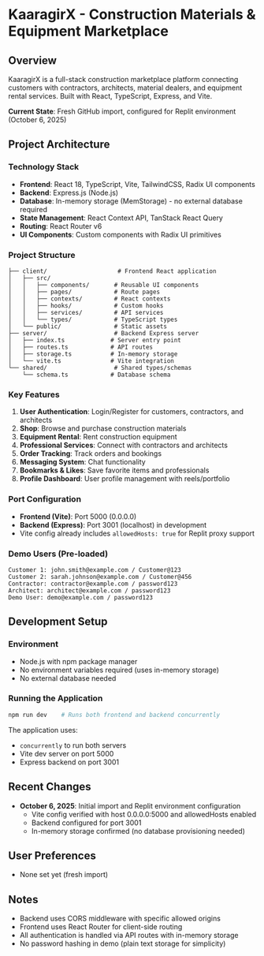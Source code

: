# KaaragirX - Construction Materials & Equipment Marketplace

## Overview
KaaragirX is a full-stack construction marketplace platform connecting customers with contractors, architects, material dealers, and equipment rental services. Built with React, TypeScript, Express, and Vite.

**Current State**: Fresh GitHub import, configured for Replit environment (October 6, 2025)

## Project Architecture

### Technology Stack
- **Frontend**: React 18, TypeScript, Vite, TailwindCSS, Radix UI components
- **Backend**: Express.js (Node.js)
- **Database**: In-memory storage (MemStorage) - no external database required
- **State Management**: React Context API, TanStack React Query
- **Routing**: React Router v6
- **UI Components**: Custom components with Radix UI primitives

### Project Structure
```
├── client/                    # Frontend React application
│   ├── src/
│   │   ├── components/       # Reusable UI components
│   │   ├── pages/            # Route pages
│   │   ├── contexts/         # React contexts
│   │   ├── hooks/            # Custom hooks
│   │   ├── services/         # API services
│   │   └── types/            # TypeScript types
│   └── public/               # Static assets
├── server/                   # Backend Express server
│   ├── index.ts             # Server entry point
│   ├── routes.ts            # API routes
│   ├── storage.ts           # In-memory storage
│   └── vite.ts              # Vite integration
└── shared/                   # Shared types/schemas
    └── schema.ts            # Database schema
```

### Key Features
1. **User Authentication**: Login/Register for customers, contractors, and architects
2. **Shop**: Browse and purchase construction materials
3. **Equipment Rental**: Rent construction equipment
4. **Professional Services**: Connect with contractors and architects
5. **Order Tracking**: Track orders and bookings
6. **Messaging System**: Chat functionality
7. **Bookmarks & Likes**: Save favorite items and professionals
8. **Profile Dashboard**: User profile management with reels/portfolio

### Port Configuration
- **Frontend (Vite)**: Port 5000 (0.0.0.0)
- **Backend (Express)**: Port 3001 (localhost) in development
- Vite config already includes `allowedHosts: true` for Replit proxy support

### Demo Users (Pre-loaded)
```
Customer 1: john.smith@example.com / Customer@123
Customer 2: sarah.johnson@example.com / Customer@456
Contractor: contractor@example.com / password123
Architect: architect@example.com / password123
Demo User: demo@example.com / password123
```

## Development Setup

### Environment
- Node.js with npm package manager
- No environment variables required (uses in-memory storage)
- No external database needed

### Running the Application
```bash
npm run dev    # Runs both frontend and backend concurrently
```

The application uses:
- `concurrently` to run both servers
- Vite dev server on port 5000
- Express backend on port 3001

## Recent Changes
- **October 6, 2025**: Initial import and Replit environment configuration
  - Vite config verified with host 0.0.0.0:5000 and allowedHosts enabled
  - Backend configured for port 3001
  - In-memory storage confirmed (no database provisioning needed)

## User Preferences
- None set yet (fresh import)

## Notes
- Backend uses CORS middleware with specific allowed origins
- Frontend uses React Router for client-side routing
- All authentication is handled via API routes with in-memory storage
- No password hashing in demo (plain text storage for simplicity)
